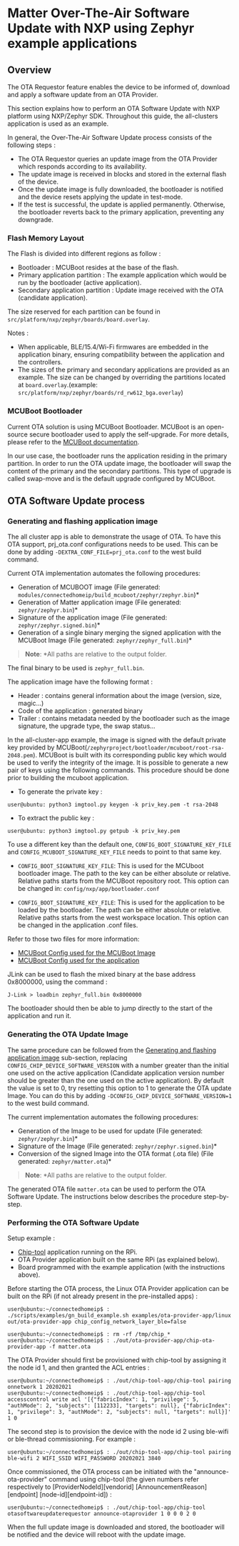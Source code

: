 # Matter Over-The-Air Software Update with NXP using Zephyr example applications

## Overview

The OTA Requestor feature enables the device to be informed of, download and
apply a software update from an OTA Provider.

This section explains how to perform an OTA Software Update with NXP platform
using NXP/Zephyr SDK. Throughout this guide, the all-clusters application is
used as an example.

In general, the Over-The-Air Software Update process consists of the following
steps :

-   The OTA Requestor queries an update image from the OTA Provider which
    responds according to its availability.
-   The update image is received in blocks and stored in the external flash of
    the device.
-   Once the update image is fully downloaded, the bootloader is notified and
    the device resets applying the update in test-mode.
-   If the test is successful, the update is applied permanently. Otherwise, the
    bootloader reverts back to the primary application, preventing any
    downgrade.

### Flash Memory Layout

The Flash is divided into different regions as follow :

-   Bootloader : MCUBoot resides at the base of the flash.
-   Primary application partition : The example application which would be run
    by the bootloader (active application).
-   Secondary application partition : Update image received with the OTA
    (candidate application).

The size reserved for each partition can be found in
`src/platform/nxp/zephyr/boards/board.overlay`.

Notes :

-   When applicable, BLE/15.4/Wi-Fi firmwares are embedded in the application
    binary, ensuring compatibility between the application and the controllers.
-   The sizes of the primary and secondary applications are provided as an
    example. The size can be changed by overriding the partitions located at
    `board.overlay`.(example:
    `src/platform/nxp/zephyr/boards/rd_rw612_bga.overlay`)

### MCUBoot Bootloader

Current OTA solution is using MCUBoot Bootloader. MCUBoot is an open-source
secure bootloader used to apply the self-upgrade. For more details, please refer
to the
[MCUBoot documentation](https://github.com/mcu-tools/mcuboot/blob/main/docs/design.md).

In our use case, the bootloader runs the application residing in the primary
partition. In order to run the OTA update image, the bootloader will swap the
content of the primary and the secondary partitions. This type of upgrade is
called swap-move and is the default upgrade configured by MCUBoot.

## OTA Software Update process

### Generating and flashing application image

The all cluster app is able to demonstrate the usage of OTA. To have this OTA
support, prj_ota.conf configurations needs to be used. This can be done by
adding `-DEXTRA_CONF_FILE=prj_ota.conf` to the west build command.

Current OTA implementation automates the following procedures:

-   Generation of MCUBOOT image (File generated:
    `modules/connectedhomeip/build_mcuboot/zephyr/zephyr.bin`)\*
-   Generation of Matter application image (File generated:
    `zephyr/zephyr.bin`)\*
-   Signature of the application image (File generated:
    `zephyr/zephyr.signed.bin`)\*
-   Generation of a single binary merging the signed application with the
    MCUBoot Image (File generated: `zephyr/zephyr_full.bin`)\*

> **Note**: \*All paths are relative to the output folder.

The final binary to be used is `zephyr_full.bin`.

The application image have the following format :

-   Header : contains general information about the image (version, size,
    magic...)
-   Code of the application : generated binary
-   Trailer : contains metadata needed by the bootloader such as the image
    signature, the upgrade type, the swap status...

In the all-cluster-app example, the image is signed with the default private key
provided by MCUBoot(`/zephyrproject/bootloader/mcuboot/root-rsa-2048.pem`).
MCUBoot is built with its corresponding public key which would be used to verify
the integrity of the image. It is possible to generate a new pair of keys using
the following commands. This procedure should be done prior to building the
mcuboot application.

-   To generate the private key :

```
user@ubuntu: python3 imgtool.py keygen -k priv_key.pem -t rsa-2048
```

-   To extract the public key :

```
user@ubuntu: python3 imgtool.py getpub -k priv_key.pem
```

To use a different key than the default one, `CONFIG_BOOT_SIGNATURE_KEY_FILE`
and `CONFIG_MCUBOOT_SIGNATURE_KEY_FILE` needs to point to that same key.

-   `CONFIG_BOOT_SIGNATURE_KEY_FILE`: This is used for the MCUboot bootloader
    image. The path to the key can be either absolute or relative. Relative
    paths starts from the MCUBoot repository root. This option can be changed
    in: `config/nxp/app/bootloader.conf`

-   `CONFIG_BOOT_SIGNATURE_KEY_FILE`: This is used for the application to be
    loaded by the bootloader. The path can be either absolute or relative.
    Relative paths starts from the west workspace location. This option can be
    changed in the application .conf files.

Refer to those two files for more information:

-   [MCUBoot Config used for the MCUBoot Image](https://github.com/zephyrproject-rtos/mcuboot/blob/main/boot/zephyr/Kconfig)
-   [MCUBoot Config used for the application](https://github.com/zephyrproject-rtos/zephyr/blob/main/modules/Kconfig.mcuboot)

JLink can be used to flash the mixed binary at the base address 0x8000000, using
the command :

```
J-Link > loadbin zephyr_full.bin 0x8000000
```

The bootloader should then be able to jump directly to the start of the
application and run it.

### Generating the OTA Update Image

The same procedure can be followed from the
[Generating and flashing application image](#generating-and-flashing-application-image)
sub-section, replacing `CONFIG_CHIP_DEVICE_SOFTWARE_VERSION` with a number
greater than the initial one used on the active application (Candidate
application version number should be greater than the one used on the active
application). By default the value is set to 0, try resetting this option to 1
to generate the OTA update Image. You can do this by adding
`-DCONFIG_CHIP_DEVICE_SOFTWARE_VERSION=1` to the west build command.

The current implementation automates the following procedures:

-   Generation of the Image to be used for update (File generated:
    `zephyr/zephyr.bin`)\*
-   Signature of the Image (File generated: `zephyr/zephyr.signed.bin`)\*
-   Conversion of the signed Image into the OTA format (.ota file) (File
    generated: `zephyr/matter.ota`)\*

> **Note**: \*All paths are relative to the output folder.

The generated OTA file `matter.ota` can be used to perform the OTA Software
Update. The instructions below describes the procedure step-by-step.

### Performing the OTA Software Update

Setup example :

-   [Chip-tool](../../examples/chip-tool/README.md) application running on the
    RPi.
-   OTA Provider application built on the same RPi (as explained below).
-   Board programmed with the example application (with the instructions above).

Before starting the OTA process, the Linux OTA Provider application can be built
on the RPi (if not already present in the pre-installed apps) :

```
user@ubuntu:~/connectedhomeip$ : ./scripts/examples/gn_build_example.sh examples/ota-provider-app/linux out/ota-provider-app chip_config_network_layer_ble=false

user@ubuntu:~/connectedhomeip$ : rm -rf /tmp/chip_*
user@ubuntu:~/connectedhomeip$ : ./out/ota-provider-app/chip-ota-provider-app -f matter.ota
```

The OTA Provider should first be provisioned with chip-tool by assigning it the
node id 1, and then granted the ACL entries :

```
user@ubuntu:~/connectedhomeip$ : ./out/chip-tool-app/chip-tool pairing onnetwork 1 20202021
user@ubuntu:~/connectedhomeip$ : ./out/chip-tool-app/chip-tool accesscontrol write acl '[{"fabricIndex": 1, "privilege": 5, "authMode": 2, "subjects": [112233], "targets": null}, {"fabricIndex": 1, "privilege": 3, "authMode": 2, "subjects": null, "targets": null}]' 1 0
```

The second step is to provision the device with the node id 2 using ble-wifi or
ble-thread commissioning. For example :

```
user@ubuntu:~/connectedhomeip$ : ./out/chip-tool-app/chip-tool pairing ble-wifi 2 WIFI_SSID WIFI_PASSWORD 20202021 3840
```

Once commissioned, the OTA process can be initiated with the
"announce-ota-provider" command using chip-tool (the given numbers refer
respectively to [ProviderNodeId][vendorid] [AnnouncementReason][endpoint]
[node-id][endpoint-id]) :

```
user@ubuntu:~/connectedhomeip$ : ./out/chip-tool-app/chip-tool otasoftwareupdaterequestor announce-otaprovider 1 0 0 0 2 0
```

When the full update image is downloaded and stored, the bootloader will be
notified and the device will reboot with the update image.
